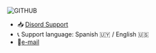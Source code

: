 ![GITHUB](https://user-images.githubusercontent.com/74990164/113606046-d794c000-961d-11eb-8a97-fc37287ceeb5.png)

- 📥 [Disord Support](https://discord.gg/hgHcTqg4T6)
- 📞 Support language: Spanish 🇺🇾 / English 🇺🇸
- 📝[e-mail](nicolaseugui2021@gmail.com)



